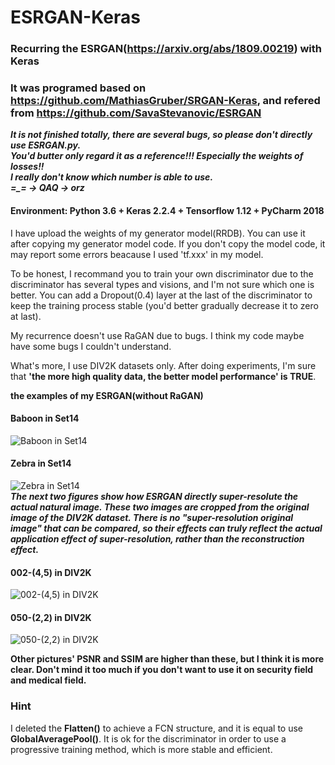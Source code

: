 # ESRGAN-Keras
### Recurring the ESRGAN(https://arxiv.org/abs/1809.00219) with Keras  
### It was programed based on https://github.com/MathiasGruber/SRGAN-Keras, and refered from https://github.com/SavaStevanovic/ESRGAN  

***It is not finished totally, there are several bugs, so please don't directly use ESRGAN.py.   
You'd butter only regard it as a reference!!! Especially the weights of losses!!  
I really don't know which number is able to use.  
=_= -> QAQ -> orz***

#### Environment: Python 3.6 + Keras 2.2.4 + Tensorflow 1.12 + PyCharm 2018

I have upload the weights of my generator model(RRDB). You can use it after copying my generator model code. If you don't copy the model code, it may report some errors beacause I used 'tf.xxx' in my model.

To be honest, I recommand you to train your own discriminator due to the discriminator has several types and visions, and I'm not sure which one is better. You can add a Dropout(0.4) layer at the last of the discriminator to keep the training process stable (you'd better gradually decrease it to zero at last).

My recurrence doesn't use RaGAN due to bugs. I think my code maybe have some bugs I couldn't understand.

What's more, I use DIV2K datasets only. After doing experiments, I'm sure that **'the more high quality data, the better model performance' is TRUE**.

**the examples of my ESRGAN(without RaGAN)**
#### Baboon in Set14
![Baboon in Set14](https://github.com/fenghansen/ESRGAN-Keras/blob/master/img_001_SRF_4_HR-Epoch99000.png)  
#### Zebra in Set14
![Zebra in Set14](https://github.com/fenghansen/ESRGAN-Keras/blob/master/img_014_SRF_4_HR-Epoch99000.png)  
***The next two figures show how ESRGAN directly super-resolute the actual natural image. These two images are cropped from the original image of the DIV2K dataset. There is no "super-resolution original image" that can be compared, so their effects can truly reflect the actual application effect of super-resolution, rather than the reconstruction effect.***
#### 002-(4,5) in DIV2K
![002-(4,5) in DIV2K](https://github.com/fenghansen/ESRGAN-Keras/blob/master/2-(4,5).png)  
#### 050-(2,2) in DIV2K
![050-(2,2) in DIV2K](https://github.com/fenghansen/ESRGAN-Keras/blob/master/50-(2,2).png)  


**Other pictures' PSNR and SSIM are higher than these, but I think it is more clear. Don't mind it too much if you don't want to use it on security field and medical field.**  

### Hint
I deleted the **Flatten()** to achieve a FCN structure, and it is equal to use **GlobalAveragePool()**. It is ok for the discriminator in order to use a progressive training method, which is more stable and efficient.
